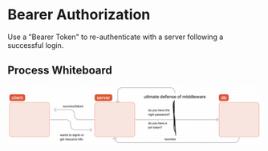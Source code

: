 # Bearer Authorization

Use a "Bearer Token" to re-authenticate with a server following a successful login.

## Process Whiteboard

<img src='./middlewareauths.png'>